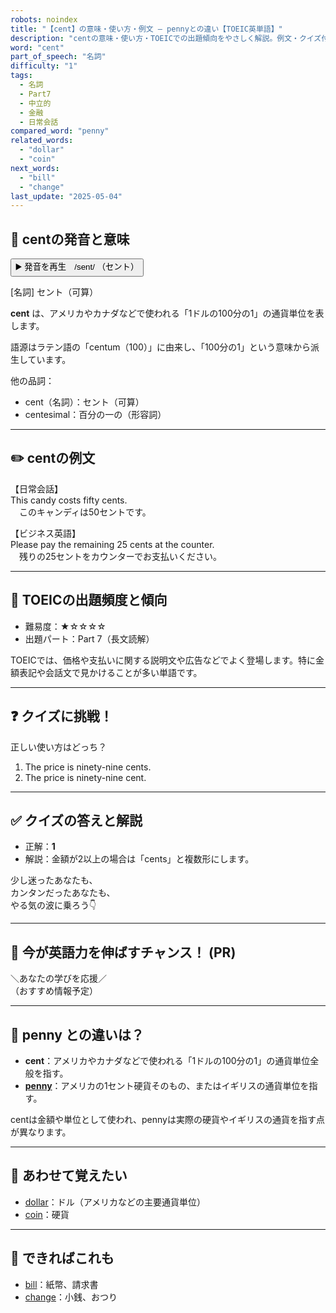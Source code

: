 ```yaml
---
robots: noindex
title: "【cent】の意味・使い方・例文 ― pennyとの違い【TOEIC英単語】"
description: "centの意味・使い方・TOEICでの出題傾向をやさしく解説。例文・クイズ付きでpennyとの違いもわかりやすく学べます。"
word: "cent"
part_of_speech: "名詞"
difficulty: "1"
tags:
  - 名詞
  - Part7
  - 中立的
  - 金融
  - 日常会話
compared_word: "penny"
related_words:
  - "dollar"
  - "coin"
next_words:
  - "bill"
  - "change"
last_update: "2025-05-04"
---
```


## 🔰 centの発音と意味

<button class="play-audio" onclick="playTTS('cent')">
  <span class="play-audio-main">
    ▶️ 発音を再生　/sent/
  </span>
  <span class="play-audio-sub">
    （セント）
  </span>
</button>

[名詞] セント（可算）

**cent** は、アメリカやカナダなどで使われる「1ドルの100分の1」の通貨単位を表します。

語源はラテン語の「centum（100）」に由来し、「100分の1」という意味から派生しています。

他の品詞：  
- cent（名詞）：セント（可算）
- centesimal：百分の一の（形容詞）

---

## ✏️ centの例文

【日常会話】  
This candy costs fifty cents.  
　このキャンディは50セントです。

【ビジネス英語】  
Please pay the remaining 25 cents at the counter.  
　残りの25セントをカウンターでお支払いください。

---

## 🎯 TOEICの出題頻度と傾向

- 難易度：★☆☆☆☆
- 出題パート：Part 7（長文読解）

TOEICでは、価格や支払いに関する説明文や広告などでよく登場します。特に金額表記や会話文で見かけることが多い単語です。

---

## ❓ クイズに挑戦！

正しい使い方はどっち？

1. The price is ninety-nine cents.
2. The price is ninety-nine cent.

---

## ✅ クイズの答えと解説

- 正解：**1**
- 解説：金額が2以上の場合は「cents」と複数形にします。

少し迷ったあなたも、  
カンタンだったあなたも、  
やる気の波に乗ろう👇️

---

## 🚀 今が英語力を伸ばすチャンス！ (PR)

<div class="info-center">
＼あなたの学びを応援／<br>  
（おすすめ情報予定）
</div>

---

## 🤔  penny との違いは？

- **cent**：アメリカやカナダなどで使われる「1ドルの100分の1」の通貨単位全般を指す。
- **[penny](/penny)**：アメリカの1セント硬貨そのもの、またはイギリスの通貨単位を指す。

centは金額や単位として使われ、pennyは実際の硬貨やイギリスの通貨を指す点が異なります。

---

## 🧩 あわせて覚えたい

- [dollar](/dollar)：ドル（アメリカなどの主要通貨単位）
- [coin](/coin)：硬貨

---

## 📖 できればこれも

- [bill](/bill)：紙幣、請求書
- [change](/change)：小銭、おつり

<!-- cvid: aid37_bid37 -->
